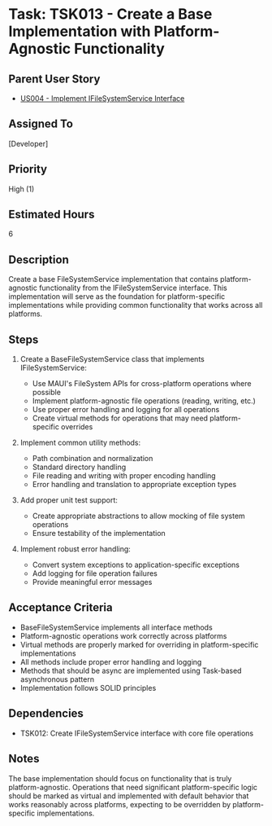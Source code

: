# Task: TSK013 - Create a Base Implementation with Platform-Agnostic Functionality

## Parent User Story

- [US004 - Implement IFileSystemService Interface](US004-Implement-IFileSystemService-Interface.md)

## Assigned To

[Developer]

## Priority

High (1)

## Estimated Hours

6

## Description

Create a base FileSystemService implementation that contains platform-agnostic functionality from the IFileSystemService interface. This implementation will serve as the foundation for platform-specific implementations while providing common functionality that works across all platforms.

## Steps

1. Create a BaseFileSystemService class that implements IFileSystemService:
   - Use MAUI's FileSystem APIs for cross-platform operations where possible
   - Implement platform-agnostic file operations (reading, writing, etc.)
   - Use proper error handling and logging for all operations
   - Create virtual methods for operations that may need platform-specific overrides

2. Implement common utility methods:
   - Path combination and normalization
   - Standard directory handling
   - File reading and writing with proper encoding handling
   - Error handling and translation to appropriate exception types

3. Add proper unit test support:
   - Create appropriate abstractions to allow mocking of file system operations
   - Ensure testability of the implementation

4. Implement robust error handling:
   - Convert system exceptions to application-specific exceptions
   - Add logging for file operation failures
   - Provide meaningful error messages

## Acceptance Criteria

- BaseFileSystemService implements all interface methods
- Platform-agnostic operations work correctly across platforms
- Virtual methods are properly marked for overriding in platform-specific implementations
- All methods include proper error handling and logging
- Methods that should be async are implemented using Task-based asynchronous pattern
- Implementation follows SOLID principles

## Dependencies

- TSK012: Create IFileSystemService interface with core file operations

## Notes

The base implementation should focus on functionality that is truly platform-agnostic. Operations that need significant platform-specific logic should be marked as virtual and implemented with default behavior that works reasonably across platforms, expecting to be overridden by platform-specific implementations.
